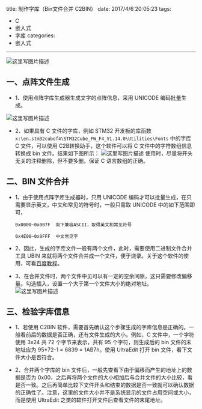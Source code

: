 title: 制作字库（Bin文件合并 C2BIN）
date: 2017/4/6 20:05:23
tags:
- C
- 嵌入式
- 字库
categories:
- 嵌入式
---

![这里写图片描述](http://p7tst3obo.bkt.clouddn.com/20170406200057751?imageView2/0/interlace/1/q/100|watermark/2/text/Y3lhbmcudGVjaA==/font/Y29uc29sYXM=/fontsize/720/fill/I0Q0RUVGMQ==/dissolve/69/gravity/SouthEast/dx/10/dy/10)

## 一、点阵文件生成

<!-- more -->

- 1、使用点阵字库生成器生成文字的点阵信息，采用 UNICODE 编码批量生成。

![这里写图片描述](http://p7tst3obo.bkt.clouddn.com/20170406200021005?imageView2/0/interlace/1/q/100|watermark/2/text/Y3lhbmcudGVjaA==/font/Y29uc29sYXM=/fontsize/720/fill/I0Q0RUVGMQ==/dissolve/69/gravity/SouthEast/dx/10/dy/10)

- 2、如果具有 C 文件的字库，例如 STM32 开发板的库函数 `x:\en.stm32cubef4\STM32Cube_FW_F4_V1.14.0\Utilities\Fonts` 中的字库 C 文件，可以使用 C2B转换助手，这个软件可以将 C 文件中的字符数组信息转换成 bin 文件。结果如下图所示：
![这里写图片描述](http://p7tst3obo.bkt.clouddn.com/20170406200057751?imageView2/0/interlace/1/q/100|watermark/2/text/Y3lhbmcudGVjaA==/font/Y29uc29sYXM=/fontsize/720/fill/I0Q0RUVGMQ==/dissolve/69/gravity/SouthEast/dx/10/dy/10)
使用时，尽量将开头无关的注释删除，但不要多删，保证 C 语言数组的正确。

## 二、BIN 文件合并

- 1、由于使用点阵字库生成器时，只用 UNICODE 编码才可以批量生成，在只需要显示英文，中文和常见的符号时，一般只需取 UNICODE 中的如下范围即可，
    ```
    0x0000~0x007F  向下兼容ASCII，取得英文和常见符号

    0x4E00~0x9FFF  中文常见字 
    ```

- 2、因此，生成的字库文件一般有两个文件，此时，需要使用二进制文件合并工具 UBIN 来就将两个文件合并成一个文件，便于烧录。关于这个软件的使用，可看[百度教程](http://jingyan.baidu.com/article/e2284b2b5b23e5e2e6118db8.html)。

- 3、在合并文件时，两个文件中见可以有一定的空余间隙，这只需要修改偏移量。勾选插入，设置一个大于第一个文件大小的绝对地址。
![这里写图片描述](http://p7tst3obo.bkt.clouddn.com/20170406200306752?imageView2/0/interlace/1/q/100|watermark/2/text/Y3lhbmcudGVjaA==/font/Y29uc29sYXM=/fontsize/720/fill/I0Q0RUVGMQ==/dissolve/69/gravity/SouthEast/dx/10/dy/10)

## 三、检验字库信息

- 1、若使用 C2BIN 软件，需要首先确认这个步骤生成的字库信息是正确的。一般看前后的数据是否正确，还有文件生成的大小。例如，C 文件中，一个字符使用 3x24 共 72 个字节来表示，共有 95 个字符，则生成后的 bin 文件的末地址应为 95*72-1 = 6839 = 1AB7h。使用 UltraEdit 打开 bin 文件，看下文件大小是否符合。

- 2、合并两个字库的 bin 文件后，一般先查看下由于偏移而产生的地址上的数据是否为 0x00，之后再将两个文件的大小相加后与合并文件的大小比较，看是否一致。之后再简单比较下文件开头和结束的数据是否一致就可以确认数据的正确性了。注意，这里的文件大小并不是系统显示的文件占用空间或大小，而是使用 UltraEdit 之类的软件打开文件后查看文件的末尾地址。
